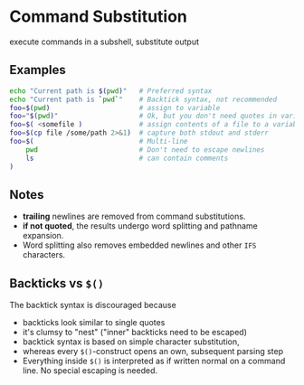 # Command Substitution
execute commands in a subshell, substitute output

## Examples
``` bash
echo "Current path is $(pwd)"   # Preferred syntax
echo "Current path is `pwd`"    # Backtick syntax, not recommended
foo=$(pwd)                      # assign to variable
foo="$(pwd)"                    # Ok, but you don't need quotes in variable assignments
foo=$( <somefile )              # assign contents of a file to a variable, without using "cat"
foo=$(cp file /some/path 2>&1)  # capture both stdout and stderr
foo=$(                          # Multi-line
    pwd                         # Don't need to escape newlines
    ls                          # can contain comments
)
```

## Notes
- **trailing** newlines are removed from command substitutions.
- **if not quoted**, the results undergo word splitting and pathname expansion.
- Word splitting also removes embedded newlines and other `IFS` characters.


## Backticks vs `$()`
The backtick syntax is discouraged because 
- backticks look similar to single quotes
- it's clumsy to "nest" ("inner" backticks need to be escaped)
- backtick syntax is based on simple character substitution,
- whereas every `$()`-construct opens an own, subsequent parsing step
- Everything inside `$()` is interpreted as if written normal on a command line. No special escaping is needed.

